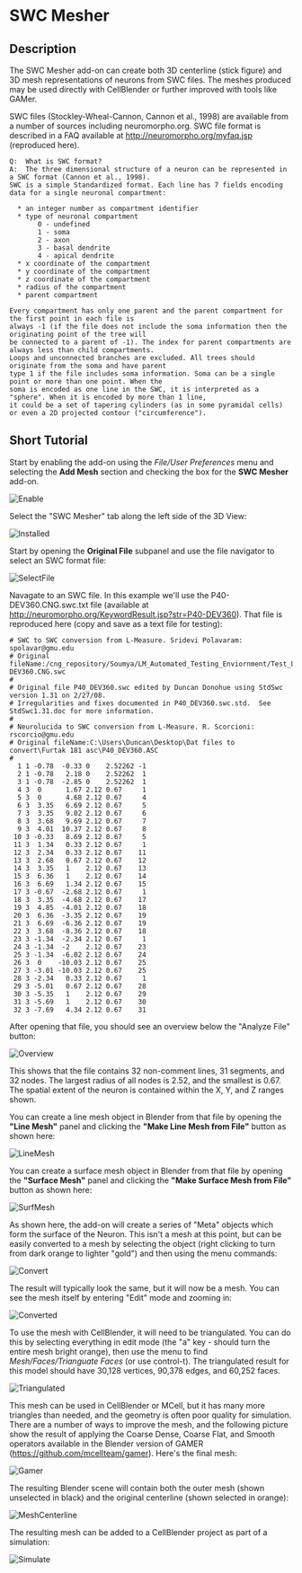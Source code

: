 # SWC Mesher
## Description

The SWC Mesher add-on can create both 3D centerline (stick figure) and 3D mesh representations of neurons from SWC files.
The meshes produced may be used directly with CellBlender or further improved with tools like GAMer.

SWC files (Stockley-Wheal-Cannon, Cannon et al., 1998) are available from a number of sources including neuromorpho.org. SWC file format is described in a FAQ available at http://neuromorpho.org/myfaq.jsp (reproduced here).

```
Q:	What is SWC format?
A: 	The three dimensional structure of a neuron can be represented in a SWC format (Cannon et al., 1998). 
SWC is a simple Standardized format. Each line has 7 fields encoding data for a single neuronal compartment:

  * an integer number as compartment identifier
  * type of neuronal compartment
       0 - undefined
       1 - soma
       2 - axon
       3 - basal dendrite
       4 - apical dendrite
  * x coordinate of the compartment
  * y coordinate of the compartment
  * z coordinate of the compartment
  * radius of the compartment
  * parent compartment

Every compartment has only one parent and the parent compartment for the first point in each file is 
always -1 (if the file does not include the soma information then the originating point of the tree will 
be connected to a parent of -1). The index for parent compartments are always less than child compartments. 
Loops and unconnected branches are excluded. All trees should originate from the soma and have parent 
type 1 if the file includes soma information. Soma can be a single point or more than one point. When the 
soma is encoded as one line in the SWC, it is interpreted as a "sphere". When it is encoded by more than 1 line, 
it could be a set of tapering cylinders (as in some pyramidal cells) or even a 2D projected contour ("circumference").
```

## Short Tutorial

Start by enabling the add-on using the *File/User Preferences* menu and selecting the **Add Mesh** section and checking the box for the **SWC Mesher** add-on.

![Enable](../images/enable_addon.png?raw=true "Enable Addon")

Select the "SWC Mesher" tab along the left side of the 3D View:

![Installed](../images/newly_installed.png?raw=true "Newly Installed SWC Mesher")

Start by opening the **Original File** subpanel and use the file navigator to select an SWC format file:

![SelectFile](../images/select_a_file.png?raw=true "Selecting a File")

Navagate to an SWC file. In this example we'll use the P40-DEV360.CNG.swc.txt file (available at http://neuromorpho.org/KeywordResult.jsp?str=P40-DEV360). That file is reproduced here (copy and save as a text file for testing):

```
# SWC to SWC conversion from L-Measure. Sridevi Polavaram: spolavar@gmu.edu
# Original fileName:/cng_repository/Soumya/LM_Automated_Testing_Enviornment/Test_Lm3.7.2_10062011_SG_Linux_NMOConv6/TestResults/LoadTest/test_10/P40-DEV360.CNG.swc
#
# Original file P40_DEV360.swc edited by Duncan Donohue using StdSwc version 1.31 on 2/27/08.
# Irregularities and fixes documented in P40_DEV360.swc.std.  See StdSwc1.31.doc for more information.
#
# Neurolucida to SWC conversion from L-Measure. R. Scorcioni: rscorcio@gmu.edu
# Original fileName:C:\Users\Duncan\Desktop\Dat files to convert\Furtak 181 asc\P40_DEV360.ASC
#
  1 1 -0.78  -0.33 0    2.52262 -1
  2 1 -0.78   2.18 0    2.52262  1
  3 1 -0.78  -2.85 0    2.52262  1
  4 3  0      1.67 2.12 0.67     1
  5 3  0      4.68 2.12 0.67     4
  6 3  3.35   6.69 2.12 0.67     5
  7 3  3.35   9.02 2.12 0.67     6
  8 3  3.68   9.69 2.12 0.67     7
  9 3  4.01  10.37 2.12 0.67     8
 10 3 -0.33   8.69 2.12 0.67     5
 11 3  1.34   0.33 2.12 0.67     1
 12 3  2.34   0.33 2.12 0.67    11
 13 3  2.68   0.67 2.12 0.67    12
 14 3  3.35   1    2.12 0.67    13
 15 3  6.36   1    2.12 0.67    14
 16 3  6.69   1.34 2.12 0.67    15
 17 3 -0.67  -2.68 2.12 0.67     1
 18 3  3.35  -4.68 2.12 0.67    17
 19 3  4.85  -4.01 2.12 0.67    18
 20 3  6.36  -3.35 2.12 0.67    19
 21 3  6.69  -6.36 2.12 0.67    19
 22 3  3.68  -8.36 2.12 0.67    18
 23 3 -1.34  -2.34 2.12 0.67     1
 24 3 -1.34  -2    2.12 0.67    23
 25 3 -1.34  -6.02 2.12 0.67    24
 26 3  0    -10.03 2.12 0.67    25
 27 3 -3.01 -10.03 2.12 0.67    25
 28 3 -2.34   0.33 2.12 0.67     1
 29 3 -5.01   0.67 2.12 0.67    28
 30 3 -5.35   1    2.12 0.67    29
 31 3 -5.69   1    2.12 0.67    30
 32 3 -7.69   4.34 2.12 0.67    31
```

After opening that file, you should see an overview below the "Analyze File" button:

![Overview](../images/opened_P40.png?raw=true "Overview after opening")

This shows that the file contains 32 non-comment lines, 31 segments, and 32 nodes. The
largest radius of all nodes is 2.52, and the smallest is 0.67. The spatial extent of the
neuron is contained within the X, Y, and Z ranges shown.

You can create a line mesh object in Blender from that file by opening the **"Line Mesh"** 
panel and clicking the **"Make Line Mesh from File"** button as shown here:

![LineMesh](../images/make_line_mesh.png?raw=true "Making a Line Mesh")

You can create a surface mesh object in Blender from that file by opening the **"Surface Mesh"** 
panel and clicking the **"Make Surface Mesh from File"** button as shown here:

![SurfMesh](../images/make_surface_mesh.png?raw=true "Making a Surface Mesh")

As shown here, the add-on will create a series of "Meta" objects which form the surface of the Neuron. 
This isn't a mesh at this point, but can be easily converted to a mesh by selecting the object (right
clicking to turn from dark orange to lighter "gold") and then using the menu commands:

![Convert](../images/convert_to_mesh.png?raw=true "Convert Meta to Mesh")

The result will typically look the same, but it will now be a mesh. You can see the mesh itself by
entering "Edit" mode and zooming in:

![Converted](../images/converted_mesh.png?raw=true "Converted Mesh")
 
To use the mesh with CellBlender, it will need to be triangulated. You can do this by selecting 
everything in edit mode (the "a" key - should turn the entire mesh bright orange), then use the menu
to find *Mesh/Faces/Trianguate Faces* (or use control-t). The triangulated result for this model should
have 30,128 vertices, 90,378 edges, and 60,252 faces.

![Triangulated](../images/triangulated_mesh.png?raw=true "Triangulated Mesh")

This mesh can be used in CellBlender or MCell, but it has many more triangles than needed, and the
geometry is often poor quality for simulation. There are a number of ways to improve the mesh, and
the following picture show the result of applying the Coarse Dense, Coarse Flat, and Smooth operators
available in the Blender version of GAMER (https://github.com/mcellteam/gamer). Here's the final mesh:

![Gamer](../images/gamer_mesh.png?raw=true "Gamer Mesh")

The resulting Blender scene will contain both the outer mesh (shown unselected in black) and the original
centerline (shown selected in orange):

![MeshCenterline](../images/mesh_and_centerline.png?raw=true "Mesh and Centerline")

The resulting mesh can be added to a CellBlender project as part of a simulation:

![Simulate](../images/short_animation.gif?raw=true "CellBlender/MCell Simulation")

